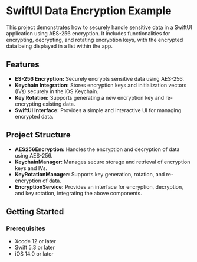 # SwiftUI Data Encryption Example

This project demonstrates how to securely handle sensitive data in a SwiftUI application using AES-256 encryption. It includes functionalities for encrypting, decrypting, and rotating encryption keys, with the encrypted data being displayed in a list within the app.

## Features

* **ES-256 Encryption:** Securely encrypts sensitive data using AES-256.
* **Keychain Integration:** Stores encryption keys and initialization vectors (IVs) securely in the iOS Keychain.
* **Key Rotation:** Supports generating a new encryption key and re-encrypting existing data.
* **SwiftUI Interface:** Provides a simple and interactive UI for managing encrypted data.

## Project Structure

* **AES256Encryption:** Handles the encryption and decryption of data using AES-256.
* **KeychainManager:** Manages secure storage and retrieval of encryption keys and IVs.
* **KeyRotationManager:** Supports key generation, rotation, and re-encryption of data.
* **EncryptionService:** Provides an interface for encryption, decryption, and key rotation, integrating the above components.

## Getting Started
### Prerequisites

* Xcode 12 or later
* Swift 5.3 or later
* iOS 14.0 or later
